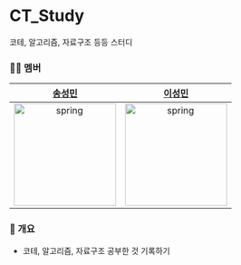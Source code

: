 # CT_Study
코테, 알고리즘, 자료구조 등등 스터디

### 🧑‍💻 멤버
|[송성민](https://github.com/tjdals4716)|[이성민](https://github.com/lsm15111)|
|:---:|:---:|
|<img src="https://avatars.githubusercontent.com/u/144472331?v=4" alt="spring" width="180" height="180"/>|<img src="https://avatars.githubusercontent.com/u/68140696?v=4" alt="spring" width="180" height="180"/>|

### 📌 개요
- 코테, 알고리즘, 자료구조 공부한 것 기록하기
